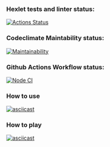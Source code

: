 ### Hexlet tests and linter status:
[![Actions Status](https://github.com/Activx-nV/frontend-project-lvl1/workflows/hexlet-check/badge.svg)](https://github.com/Activx-nV/frontend-project-lvl1/actions)
### Codeclimate Maintability status:
[![Maintainability](https://api.codeclimate.com/v1/badges/a99a88d28ad37a79dbf6/maintainability)](https://codeclimate.com/github/codeclimate/codeclimate/maintainability)
### Github Actions Workflow status:
[![Node CI](https://github.com/Activx-nV/frontend-project-lvl1/actions/workflows/lint.yml/badge.svg?branch=main&event=push)](https://github.com/Activx-nV/frontend-project-lvl1/actions/workflows/lint.yml)

### How to use
[![asciicast](https://asciinema.org/a/416926.svg)](https://asciinema.org/a/416926)
### How to play
[![asciicast](https://asciinema.org/a/417253.svg)](https://asciinema.org/a/417253)